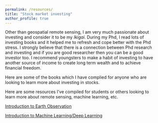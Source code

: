 ```yaml
---
permalink: /resources/
title: "Stock market investing"
author_profile: true
---
```


Other than geospatial remote sensing, I am very much passionate about investing and consider it to be my *Ikigai*. During my Phd, I read lots of investing books and it helped me to refresh and cope better with the Phd stress. I strongly believe that there is a connection between Phd research and investing and if you are good researcher then you can be a good investor too. I recommend youngsters to make a habit of investing to have another source of income to create long term wealth and to achieve financial freedom.

Here are some of the books which I have complied for anyone who are looking to learn more about investing in stocks.



Here are some resources I've compiled for students or others looking to learn more about remote sensing, machine learning, etc.

[Introduction to Earth Observation](https://docs.google.com/document/d/1UYxjAyhIkgTUiOCvRwsWo-JBV9y0jmHluC0zWqU5M-Q/edit?usp=sharing)

[Introduction to Machine Learning/Deep Learning](https://docs.google.com/document/d/1xtqhPZUGtitx5JgJLDeUPFqcVEgLpK1Q8l5uktyUHiA/edit?usp=sharing)
